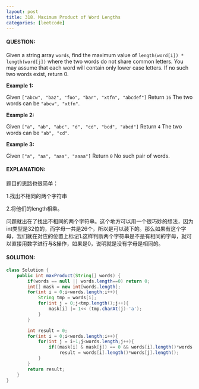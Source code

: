 ```yaml
---
layout: post
title: 318. Maximum Product of Word Lengths
categories: [leetcode]
---
```


#### QUESTION:

Given a string array `words`, find the maximum value of `length(word[i]) * length(word[j])` where the two words do not share common letters. You may assume that each word will contain only lower case letters. If no such two words exist, return 0.

**Example 1:**

Given `["abcw", "baz", "foo", "bar", "xtfn", "abcdef"]`
Return `16`
The two words can be `"abcw", "xtfn"`.

**Example 2:**

Given `["a", "ab", "abc", "d", "cd", "bcd", "abcd"]`
Return `4`
The two words can be `"ab", "cd"`.

**Example 3:**

Given `["a", "aa", "aaa", "aaaa"]`
Return `0`
No such pair of words.

#### EXPLANATION:

题目的思路也很简单：

1.找出不相同的两个字符串

2.将他们的length相乘。

问题就出在了找出不相同的两个字符串。这个地方可以用一个很巧妙的想法，因为int类型是32位的，而字母一共是26个，所以是可以装下的。那么如果有这个字母，我们就在对应的位置上标记1.这样判断两个字符串是不是有相同的字母，就可以直接用数字进行与&操作，如果是0，说明就是没有字母是相同的。

#### SOLUTION:

```JAVA
class Solution {
    public int maxProduct(String[] words) {
        if(words == null || words.length==0) return 0;
        int[] mask = new int[words.length];
        for(int i = 0;i<words.length;i++){
            String tmp = words[i];
            for(int j = 0;j<tmp.length();j++){
                mask[i] |= 1<< (tmp.charAt(j)-'a');
            }
        }

        int result = 0;
        for(int i = 0;i<words.length;i++){
            for(int j = i+1;j<words.length;j++){
                if((mask[i] & mask[j]) == 0 && words[i].length()*words[j].length() > result)
                    result = words[i].length()*words[j].length();
            }
        }
        return result;
    }
}
```

